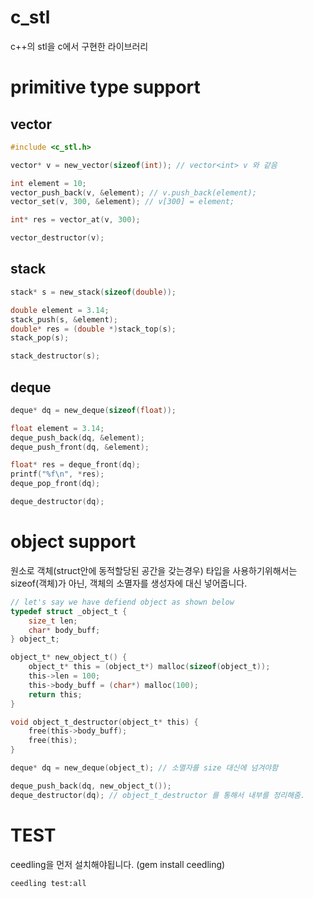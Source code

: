# c_stl

c++의 stl을 c에서 구현한 라이브러리

# primitive type support

## vector

```c
#include <c_stl.h>

vector* v = new_vector(sizeof(int)); // vector<int> v 와 같음

int element = 10;
vector_push_back(v, &element); // v.push_back(element);
vector_set(v, 300, &element); // v[300] = element;

int* res = vector_at(v, 300);

vector_destructor(v);
```

## stack

```c
stack* s = new_stack(sizeof(double));

double element = 3.14;
stack_push(s, &element);
double* res = (double *)stack_top(s);
stack_pop(s);

stack_destructor(s);
```

## deque

```c
deque* dq = new_deque(sizeof(float));

float element = 3.14;
deque_push_back(dq, &element);
deque_push_front(dq, &element);

float* res = deque_front(dq);
printf("%f\n", *res);
deque_pop_front(dq);

deque_destructor(dq);
```

# object support

원소로 객체(struct안에 동적할당된 공간을 갖는경우) 타입을 사용하기위해서는 sizeof(객체)가 아닌, 객체의 소멸자를 생성자에 대신 넣어줍니다.

```c
// let's say we have defiend object as shown below
typedef struct _object_t {
    size_t len;
    char* body_buff;
} object_t;

object_t* new_object_t() {
    object_t* this = (object_t*) malloc(sizeof(object_t));
    this->len = 100;
    this->body_buff = (char*) malloc(100);
    return this;
}

void object_t_destructor(object_t* this) {
    free(this->body_buff);
    free(this);
}

deque* dq = new_deque(object_t); // 소멸자를 size 대신에 넘겨야함

deque_push_back(dq, new_object_t());
deque_destructor(dq); // object_t_destructor 를 통해서 내부를 정리해줌.
```

# TEST

ceedling을 먼저 설치해야됩니다. (gem install ceedling)

```sh
ceedling test:all
```
